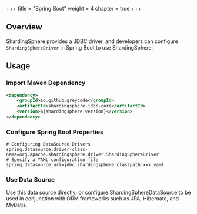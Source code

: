 +++
title = "Spring Boot"
weight = 4
chapter = true
+++

## Overview

ShardingSphere provides a JDBC driver, and developers can configure `ShardingSphereDriver` in Spring Boot to use ShardingSphere.

## Usage

### Import Maven Dependency

```xml
<dependency>
    <groupId>io.github.greycode</groupId>
    <artifactId>shardingsphere-jdbc-core</artifactId>
    <version>${shardingsphere.version}</version>
</dependency>
```

### Configure Spring Boot Properties

```properties
# Configuring DataSource Drivers
spring.datasource.driver-class-name=org.apache.shardingsphere.driver.ShardingSphereDriver
# Specify a YAML configuration file
spring.datasource.url=jdbc:shardingsphere:classpath:xxx.yaml
```

### Use Data Source

Use this data source directly; or configure ShardingSphereDataSource to be used in conjunction with ORM frameworks such as JPA, Hibernate, and MyBatis.
